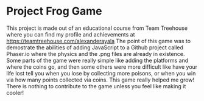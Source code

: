 # Project Frog Game

This project is made out of an educational course from Team Treehouse where you can find my profile and achievements at https://teamtreehouse.com/alexanderayala
The point of this game was to demostrate the abilities of adding JavaScript to a Github project called Phaser.io where the physics and the .png files are already in existence. 
Some parts of the game were really simple like adding the platforms and where the coins go, and then some others were more difficult like have your life lost tell you when you lose by collecting more poisons, or when you win via how many points collected via coins. This game really helped me grow!
There is nothing to contribute to the game unless you feel like making it cooler!
